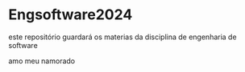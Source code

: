 # Engsoftware2024

este repositório guardará os materias da disciplina de engenharia de software

amo meu namorado